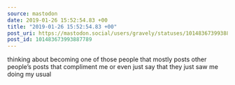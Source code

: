 ```yaml
---
source: mastodon
date: 2019-01-26 15:52:54.83 +00
title: "2019-01-26 15:52:54.83 +00"
post_uri: https://mastodon.social/users/gravely/statuses/101483673993887789
post_id: 101483673993887789
---
```

thinking about becoming one of those people that mostly posts other people’s posts that compliment me or even just say that they just saw me doing my usual


